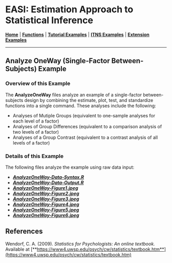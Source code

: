 # EASI: Estimation Approach to Statistical Inference

[**Home**](https://github.com/cwendorf/EASI/) | 
[**Functions**](https://github.com/cwendorf/EASI/tree/master/A-Functions) | 
[**Tutorial Examples**](https://github.com/cwendorf/EASI/tree/master/B-TutorialExamples) | 
[**ITNS Examples**](https://github.com/cwendorf/EASI/tree/master/C-ITNSExamples) | 
[**Extension Examples**](https://github.com/cwendorf/EASI/tree/master/D-ExtensionExamples)

---

## Analyze OneWay (Single-Factor Between-Subjects) Example

### Overview of this Example

The **AnalyzeOneWay** files analyze an example of a single-factor between-subjects design by combining the estimate, plot, test, and standardize functions into a single command. These analyses include the following:

- Analyses of Mutiple Groups (equivalent to one-sample analyses for each level of a factor)
- Analyses of Group Differences (equivalent to a comparison analysis of two levels of a factor)
- Analyses of a Group Contrast (equivalent to a contrast analysis of all levels of a factor)

### Details of this Example
 
The following files analyze the example using raw data input:

- [**_AnalyzeOneWay-Data-Syntax.R_**](./AnalyzeOneWay-Data-Syntax.R)
- [**_AnalyzeOneWay-Data-Output.R_**](./AnalyzeOneWay-Data-Output.R)
- [**_AnalyzeOneWay-Figure1.jpeg_**](./AnalyzeOneWay-Figure1.jpeg)
- [**_AnalyzeOneWay-Figure2.jpeg_**](./AnalyzeOneWay-Figure2.jpeg)
- [**_AnalyzeOneWay-Figure3.jpeg_**](./AnalyzeOneWay-Figure3.jpeg)
- [**_AnalyzeOneWay-Figure4.jpeg_**](./AnalyzeOneWay-Figure4.jpeg)
- [**_AnalyzeOneWay-Figure5.jpeg_**](./AnalyzeOneWay-Figure5.jpeg)
- [**_AnalyzeOneWay-Figure6.jpeg_**](./AnalyzeOneWay-Figure6.jpeg)

## References

Wendorf, C. A. (2009). _Statistics for Psychologists: An online textbook._ Available at [**https://www4.uwsp.edu/psych/cw/statistics/textbook.htm**](https://www4.uwsp.edu/psych/cw/statistics/textbook.htm)
